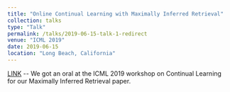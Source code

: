 ```yaml
---
title: "Online Continual Learning with Maximally Inferred Retrieval"
collection: talks
type: "Talk"
permalink: /talks/2019-06-15-talk-1-redirect
venue: "ICML 2019"
date: 2019-06-15
location: "Long Beach, California"
---
```


[LINK](https://slideslive.com/38917958/online-continual-learning-with-maximally-inferred-retrieval) -- We got an oral at the ICML 2019 workshop on Continual Learning for our Maximally Inferred Retrieval paper.
